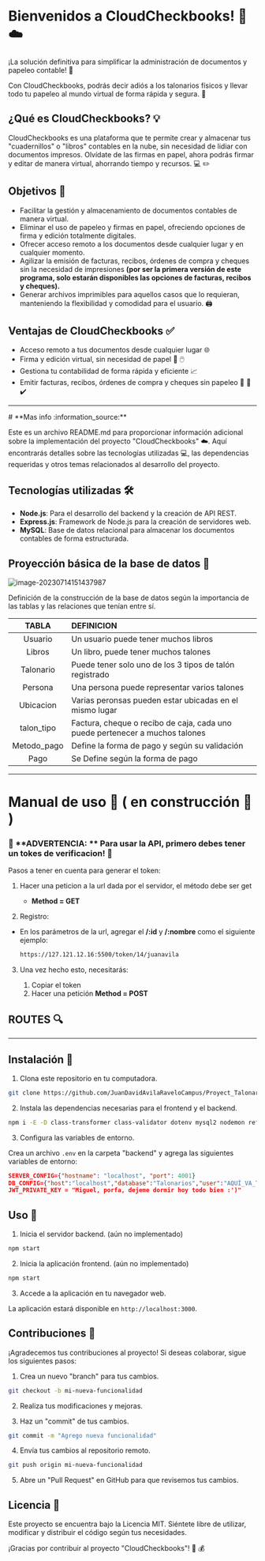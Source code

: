 # **Bienvenidos a CloudCheckbooks!** :money_with_wings: :cloud:

¡La solución definitiva para simplificar la administración de documentos y papeleo contable! :page_with_curl:

Con CloudCheckbooks, podrás decir adiós a los talonarios físicos y llevar todo tu papeleo al mundo virtual de forma rápida y segura. :tada:

## ¿Qué es CloudCheckbooks? :bulb:

CloudCheckbooks es una plataforma que te permite crear y almacenar tus "cuadernillos" o "libros" contables en la nube, sin necesidad de lidiar con documentos impresos. Olvídate de las firmas en papel, ahora podrás firmar y editar de manera virtual, ahorrando tiempo y recursos. :computer: :pencil2:

## Objetivos :dart:

- Facilitar la gestión y almacenamiento de documentos contables de manera virtual.
- Eliminar el uso de papeleo y firmas en papel, ofreciendo opciones de firma y edición totalmente digitales.
- Ofrecer acceso remoto a los documentos desde cualquier lugar y en cualquier momento.
- Agilizar la emisión de facturas, recibos, órdenes de compra y cheques sin la necesidad de impresiones **(por ser la primera versión de este programa, solo estarán disponibles las opciones de facturas, recibos y cheques).**
- Generar archivos imprimibles para aquellos casos que lo requieran, manteniendo la flexibilidad y comodidad para el usuario. :printer:

## Ventajas de CloudCheckbooks :white_check_mark:

- Acceso remoto a tus documentos desde cualquier lugar :globe_with_meridians:
- Firma y edición virtual, sin necesidad de papel :pencil: :computer_mouse:
- Gestiona tu contabilidad de forma rápida y eficiente :chart_with_upwards_trend:
- Emitir facturas, recibos, órdenes de compra y cheques sin papeleo :memo: :receipt: :heavy_check_mark:



<hr>
# **Mas info :information_source:**

Este es un archivo README.md para proporcionar información adicional sobre la implementación del proyecto "CloudCheckbooks" :cloud:. Aquí encontrarás detalles sobre las tecnologías utilizadas :computer:, las dependencias requeridas y otros temas relacionados al desarrollo del proyecto.

## Tecnologías utilizadas 🛠️

- **Node.js**: Para el desarrollo del backend y la creación de API REST.
- **Express.js**: Framework de Node.js para la creación de servidores web.
- **MySQL**: Base de datos relacional para almacenar los documentos contables de forma estructurada.



##  Proyección básica de la base de datos :memo:

![image-20230714151437987](https://github.com/JuanDavidAvilaRaveloCampus/Proyect_Talonarios/raw/main/assets/img/README/diagrama.png)

Definición de la construcción de la base de datos según la importancia de las tablas y las relaciones que tenían entre sí.

|    TABLA    | DEFINICION                                                   |
| :---------: | :----------------------------------------------------------- |
|   Usuario   | Un usuario puede tener muchos libros                         |
|   Libros    | Un libro, puede tener muchos talones                         |
|  Talonario  | Puede tener solo uno de los 3 tipos de talón registrado      |
|   Persona   | Una persona puede representar varios talones                 |
|  Ubicacion  | Varias peronsas pueden estar ubicadas en el mismo lugar      |
| talon_tipo  | Factura, cheque o recibo de caja, cada uno puede pertenecer a muchos talones |
| Metodo_pago | Define la forma de pago y según su validación                |
|    Pago     | Se Define según la forma de pago                             |



<hr>

# **Manual de uso** :orange_book: ( en construcción :construction: )

### :rotating_light: **ADVERTENCIA: ** Para usar la API, primero debes tener un tokes de verificacion! :closed_lock_with_key:

Pasos a tener en cuenta para generar el token: 

1. Hacer una peticion a la url dada por el servidor, el método debe ser get

   - **Method = GET**

2.  Registro: 

   - En los parámetros de la url, agregar el **/:id** y **/:nombre** como el siguiente ejemplo:

     ```bash
     https://127.121.12.16:5500/token/14/juanavila
     ```

3. Una vez hecho esto, necesitarás:

   1. Copiar el token
   2. Hacer una petición **Method = POST**



## ROUTES  :mag:







<hr>



## **Instalación :wrench:**

1. Clona este repositorio en tu computadora.

```bash
git clone https://github.com/JuanDavidAvilaRaveloCampus/Proyect_Talonarios.git
```

2. Instala las dependencias necesarias para el frontend y el backend.

```bash
npm i -E -D class-transformer class-validator dotenv mysql2 nodemon reflect-metadata typescript express jose
```

3. Configura las variables de entorno.

Crea un archivo `.env` en la carpeta "backend" y agrega las siguientes variables de entorno:

```json
SERVER_CONFIG={"hostname": "localhost", "port": 4001}
DB_CONFIG={"host":"localhost","database":"Talonarios","user":"AQUÍ_VA_TU_USUARIO","password":"AQUÍ_VA_TU_CONTRASEÑA_DE_MYSQL", "port": 3306}
JWT_PRIVATE_KEY = "Miguel, porfa, dejeme dormir hoy todo bien :')"
```

## Uso :rocket:

1. Inicia el servidor backend. (aún no implementado)

```bash
npm start
```

2. Inicia la aplicación frontend. (aún no implementado)

```bash
npm start
```

3. Accede a la aplicación en tu navegador web.

La aplicación estará disponible en `http://localhost:3000`.

## Contribuciones :memo: 

¡Agradecemos tus contribuciones al proyecto! Si deseas colaborar, sigue los siguientes pasos:

1. Crea un nuevo "branch" para tus cambios.

```bash
git checkout -b mi-nueva-funcionalidad
```

2. Realiza tus modificaciones y mejoras.

3. Haz un "commit" de tus cambios.

```bash
git commit -m "Agrego nueva funcionalidad"
```

4. Envía tus cambios al repositorio remoto.

```bash
git push origin mi-nueva-funcionalidad
```

5. Abre un "Pull Request" en GitHub para que revisemos tus cambios.

## Licencia :page_facing_up:

Este proyecto se encuentra bajo la Licencia MIT. Siéntete libre de utilizar, modificar y distribuir el código según tus necesidades.

¡Gracias por contribuir al proyecto "CloudCheckbooks"! :raised_hands: :moneybag: 
